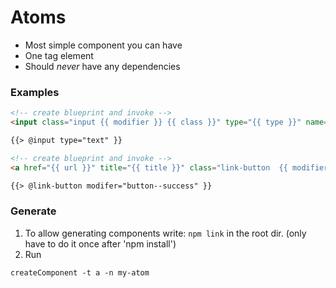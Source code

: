 # Atoms
* Most simple component you can have
* One tag element
* Should *never* have any dependencies

### Examples
```html
<!-- create blueprint and invoke -->
<input class="input {{ modifier }} {{ class }}" type="{{ type }}" name="{{ name }}" id="{{ id }}" placeholder="{{ placeholder }}" {{required}} />

{{> @input type="text" }}

<!-- create blueprint and invoke -->
<a href="{{ url }}" title="{{ title }}" class="link-button  {{ modifier }} {{ class }}" property="url">{{ text }}</a>

{{> @link-button modifer="button--success" }}
```

### Generate
1. To allow generating components write: `npm link` in the root dir. (only have to do it once after 'npm install')
2. Run 
```
createComponent -t a -n my-atom
```